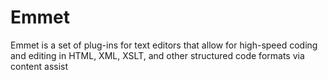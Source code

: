 # Emmet
Emmet is a set of plug-ins for text editors that allow for high-speed coding and editing in HTML, XML, XSLT, and other structured code formats via content assist
